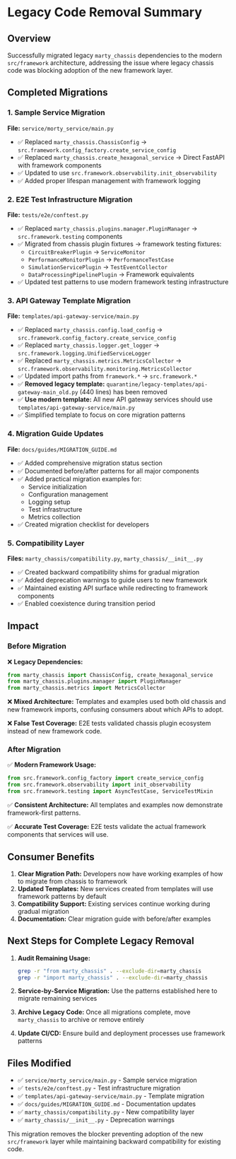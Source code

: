 # Legacy Code Removal Summary

## Overview
Successfully migrated legacy `marty_chassis` dependencies to the modern `src/framework` architecture, addressing the issue where legacy chassis code was blocking adoption of the new framework layer.

## Completed Migrations

### 1. Sample Service Migration
**File:** `service/morty_service/main.py`
- ✅ Replaced `marty_chassis.ChassisConfig` → `src.framework.config_factory.create_service_config`
- ✅ Replaced `marty_chassis.create_hexagonal_service` → Direct FastAPI with framework components
- ✅ Updated to use `src.framework.observability.init_observability`
- ✅ Added proper lifespan management with framework logging

### 2. E2E Test Infrastructure Migration
**File:** `tests/e2e/conftest.py`
- ✅ Replaced `marty_chassis.plugins.manager.PluginManager` → `src.framework.testing` components
- ✅ Migrated from chassis plugin fixtures → framework testing fixtures:
  - `CircuitBreakerPlugin` → `ServiceMonitor`
  - `PerformanceMonitorPlugin` → `PerformanceTestCase`
  - `SimulationServicePlugin` → `TestEventCollector`
  - `DataProcessingPipelinePlugin` → Framework equivalents
- ✅ Updated test patterns to use modern framework testing infrastructure

### 3. API Gateway Template Migration
**File:** `templates/api-gateway-service/main.py`
- ✅ Replaced `marty_chassis.config.load_config` → `src.framework.config_factory.create_service_config`
- ✅ Replaced `marty_chassis.logger.get_logger` → `src.framework.logging.UnifiedServiceLogger`
- ✅ Replaced `marty_chassis.metrics.MetricsCollector` → `src.framework.observability.monitoring.MetricsCollector`
- ✅ Updated import paths from `framework.*` → `src.framework.*`
- ✅ **Removed legacy template:** `quarantine/legacy-templates/api-gateway-main_old.py` (440 lines) has been removed
- ✅ **Use modern template:** All new API gateway services should use `templates/api-gateway-service/main.py`
- ✅ Simplified template to focus on core migration patterns

### 4. Migration Guide Updates
**File:** `docs/guides/MIGRATION_GUIDE.md`
- ✅ Added comprehensive migration status section
- ✅ Documented before/after patterns for all major components
- ✅ Added practical migration examples for:
  - Service initialization
  - Configuration management
  - Logging setup
  - Test infrastructure
  - Metrics collection
- ✅ Created migration checklist for developers

### 5. Compatibility Layer
**Files:** `marty_chassis/compatibility.py`, `marty_chassis/__init__.py`
- ✅ Created backward compatibility shims for gradual migration
- ✅ Added deprecation warnings to guide users to new framework
- ✅ Maintained existing API surface while redirecting to framework components
- ✅ Enabled coexistence during transition period

## Impact

### Before Migration
❌ **Legacy Dependencies:**
```python
from marty_chassis import ChassisConfig, create_hexagonal_service
from marty_chassis.plugins.manager import PluginManager
from marty_chassis.metrics import MetricsCollector
```

❌ **Mixed Architecture:** Templates and examples used both old chassis and new framework imports, confusing consumers about which APIs to adopt.

❌ **False Test Coverage:** E2E tests validated chassis plugin ecosystem instead of new framework code.

### After Migration
✅ **Modern Framework Usage:**
```python
from src.framework.config_factory import create_service_config
from src.framework.observability import init_observability
from src.framework.testing import AsyncTestCase, ServiceTestMixin
```

✅ **Consistent Architecture:** All templates and examples now demonstrate framework-first patterns.

✅ **Accurate Test Coverage:** E2E tests validate the actual framework components that services will use.

## Consumer Benefits

1. **Clear Migration Path:** Developers now have working examples of how to migrate from chassis to framework
2. **Updated Templates:** New services created from templates will use framework patterns by default
3. **Compatibility Support:** Existing services continue working during gradual migration
4. **Documentation:** Clear migration guide with before/after examples

## Next Steps for Complete Legacy Removal

1. **Audit Remaining Usage:**
   ```bash
   grep -r "from marty_chassis" . --exclude-dir=marty_chassis
   grep -r "import marty_chassis" . --exclude-dir=marty_chassis
   ```

2. **Service-by-Service Migration:** Use the patterns established here to migrate remaining services

3. **Archive Legacy Code:** Once all migrations complete, move `marty_chassis` to archive or remove entirely

4. **Update CI/CD:** Ensure build and deployment processes use framework patterns

## Files Modified

- ✅ `service/morty_service/main.py` - Sample service migration
- ✅ `tests/e2e/conftest.py` - Test infrastructure migration
- ✅ `templates/api-gateway-service/main.py` - Template migration
- ✅ `docs/guides/MIGRATION_GUIDE.md` - Documentation updates
- ✅ `marty_chassis/compatibility.py` - New compatibility layer
- ✅ `marty_chassis/__init__.py` - Deprecation warnings

This migration removes the blocker preventing adoption of the new `src/framework` layer while maintaining backward compatibility for existing code.
